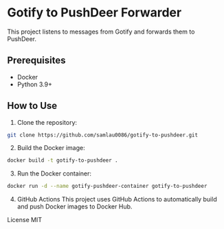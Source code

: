 # Gotify to PushDeer Forwarder

This project listens to messages from Gotify and forwards them to PushDeer.

## Prerequisites

- Docker
- Python 3.9+

## How to Use

1. Clone the repository:

```bash
git clone https://github.com/samlau0086/gotify-to-pushdeer.git
```

2. Build the Docker image:

```bash
docker build -t gotify-to-pushdeer .
```
3. Run the Docker container:

```bash
docker run -d --name gotify-pushdeer-container gotify-to-pushdeer
```


4. GitHub Actions
This project uses GitHub Actions to automatically build and push Docker images to Docker Hub.

License
MIT